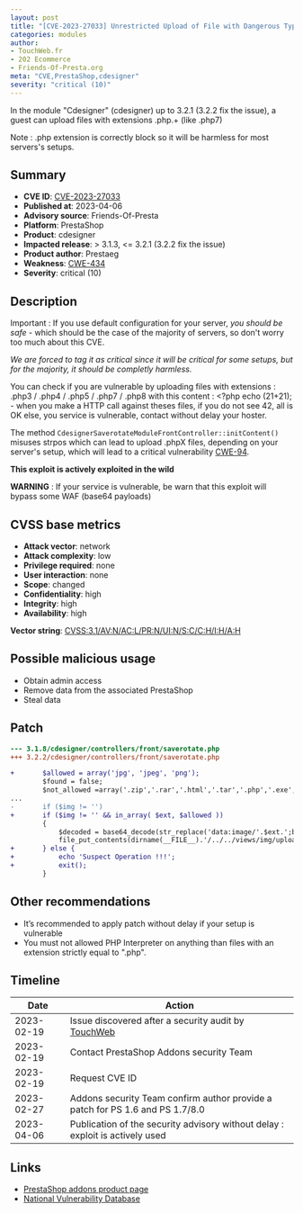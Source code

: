 ```yaml
---
layout: post
title: "[CVE-2023-27033] Unrestricted Upload of File with Dangerous Type in Cdesigner module for PrestaShop"
categories: modules
author:
- TouchWeb.fr
- 202 Ecommerce
- Friends-Of-Presta.org
meta: "CVE,PrestaShop,cdesigner"
severity: "critical (10)"
---
```


In the module "Cdesigner" (cdesigner) up to 3.2.1 (3.2.2 fix the issue), a guest can upload files with extensions \.php.+ (like .php7)

Note : .php extension is correctly block so it will be harmless for most servers's setups.

## Summary

* **CVE ID**: [CVE-2023-27033](https://cve.mitre.org/cgi-bin/cvename.cgi?name=CVE-2023-27033)
* **Published at**: 2023-04-06
* **Advisory source**: Friends-Of-Presta
* **Platform**: PrestaShop
* **Product**: cdesigner
* **Impacted release**: > 3.1.3, <= 3.2.1 (3.2.2 fix the issue)
* **Product author**: Prestaeg
* **Weakness**: [CWE-434](https://cwe.mitre.org/data/definitions/434.html)
* **Severity**: critical (10)

## Description

Important : If you use default configuration for your server, *you should be safe* - which should be the case of the majority of servers, so don't worry too much about this CVE. 

*We are forced to tag it as critical since it will be critical for some setups, but for the majority, it should be completly harmless.*

You can check if you are vulnerable by uploading files with extensions : .php3 / .php4 / .php5 / .php7 / .php8 with this content : <?php echo (21+21); - when you make a HTTP call against theses files, if you do not see 42, all is OK else, you service is vulnerable, contact without delay your hoster.

The method `CdesignerSaverotateModuleFrontController::initContent()` misuses strpos which can lead to upload .phpX files, depending on your server's setup, which will lead to a critical vulnerability [CWE-94](https://cwe.mitre.org/data/definitions/94.html).

**This exploit is actively exploited in the wild**

**WARNING** : If your service is vulnerable, be warn that this exploit will bypass some WAF (base64 payloads)


## CVSS base metrics

* **Attack vector**: network
* **Attack complexity**: low
* **Privilege required**: none
* **User interaction**: none
* **Scope**: changed
* **Confidentiality**: high
* **Integrity**: high
* **Availability**: high

**Vector string**: [CVSS:3.1/AV:N/AC:L/PR:N/UI:N/S:C/C:H/I:H/A:H](https://nvd.nist.gov/vuln-metrics/cvss/v3-calculator?vector=AV:N/AC:L/PR:N/UI:N/S:C/C:H/I:H/A:H)

## Possible malicious usage

* Obtain admin access
* Remove data from the associated PrestaShop
* Steal data

## Patch

```diff
--- 3.1.8/cdesigner/controllers/front/saverotate.php
+++ 3.2.2/cdesigner/controllers/front/saverotate.php

+		$allowed = array('jpg', 'jpeg', 'png');
 		$found = false;
 		$not_allowed =array('.zip','.rar','.html','.tar','.php','.exe','.js','.py','.jsp','.asp','.txt', '.pht','.phtml', '.shtml', '.asa', '.cer', '.asax', '.swf', '.xap');
...
-		if ($img != '')
+		if ($img != '' && in_array( $ext, $allowed ))
 		{
 			$decoded = base64_decode(str_replace('data:image/'.$ext.';base64,', '', $img));
 			file_put_contents(dirname(__FILE__).'/../../views/img/upload/_'.$dates.'.'.$ext, $decoded);
+		} else {
+			echo 'Suspect Operation !!!';
+			exit();
 		}
```

## Other recommendations

* It’s recommended to apply patch without delay if your setup is vulnerable
* You must not allowed PHP Interpreter on anything than files with an extension strictly equal to ".php".

## Timeline

| Date | Action |
|--|--|
| 2023-02-19 | Issue discovered after a security audit by [TouchWeb](https://www.touchweb.fr) |
| 2023-02-19 | Contact PrestaShop Addons security Team |
| 2023-02-19 | Request CVE ID |
| 2023-02-27 | Addons security Team confirm author provide a patch for PS 1.6 and PS 1.7/8.0 |
| 2023-04-06 | Publication of the security advisory without delay : exploit is actively used |

## Links

* [PrestaShop addons product page](https://addons.prestashop.com/fr/declinaisons-personnalisation/22677-personnalisation-de-produit-product-customize.html)
* [National Vulnerability Database](https://nvd.nist.gov/vuln/detail/CVE-2023-27033)

